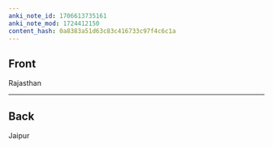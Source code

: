 ```yaml
---
anki_note_id: 1706613735161
anki_note_mod: 1724412150
content_hash: 0a8383a51d63c83c416733c97f4c6c1a
---
```


## Front

Rajasthan

<hr/>

## Back

Jaipur